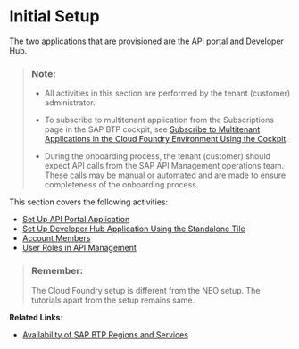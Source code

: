 <!-- loio65c51104497e4ad1ac12d273e8cee2d2 -->

# Initial Setup

The two applications that are provisioned are the API portal and Developer Hub.

> ### Note:  
> -   All activities in this section are performed by the tenant \(customer\) administrator.
> 
> -   To subscribe to multitenant application from the Subscriptions page in the SAP BTP cockpit, see [Subscribe to Multitenant Applications in the Cloud Foundry Environment Using the Cockpit](https://help.sap.com/products/BTP/65de2977205c403bbc107264b8eccf4b/7a3e39622be14413b2a4df7c02ca1170.html?version=Cloud).
> 
> -   During the onboarding process, the tenant \(customer\) should expect API calls from the SAP API Management operations team. These calls may be manual or automated and are made to ensure completeness of the onboarding process.

This section covers the following activities:

-   [Set Up API Portal Application](set-up-api-portal-application-29c281b.md)
-   [Set Up Developer Hub Application Using the Standalone Tile](set-up-developer-hub-application-using-the-standalone-tile-80c0519.md)
-   [Account Members](account-members-66a7bc8.md)
-   [User Roles in API Management](https://help.sap.com/docs/sap-api-management/sap-api-management/roles-collections-in-api-management-draft?version=Cloud)

> ### Remember:  
> The Cloud Foundry setup is different from the NEO setup. The tutorials apart from the setup remains same.

**Related Links**:

-   [Availability of SAP BTP Regions and Services](https://help.sap.com/doc/aa1ccd10da6c4337aa737df2ead1855b/Cloud/en-US/3b642f68227b4b1398d2ce1a5351389a.html)


